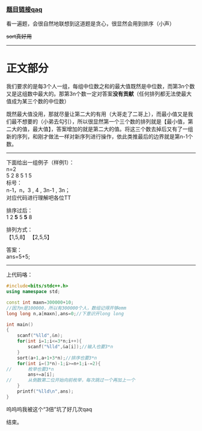 ### [题目链接qaq](https://www.luogu.org/problemnew/show/AT2361)  

看一遍题，会很自然地联想到这道题是贪心，很显然会用到排序（小声）  

~~sort真好用~~


------------

# 正文部分

我们要求的是每3个人一组，每组中位数之和的最大值既然是中位数，而第3n个数又是这组数中最大的。那第3n个数一定对答案**没有贡献**（任何排列都无法使最大值成为某三个数的中位数）  

既然最大值没用，那就尽量让第二大的有用（大哥走了二哥上），而最小值又是我们最不想要的（小弟去勾引），所以很显然第一个三个数的排列就是【最小值，第二大的值，最大值】，答案增加的就是第二大的值。将这三个数去掉后又有了一组新的序列，和刚才做法一样对新序列进行操作，依此类推最后的边界就是第n-1个数。  


------------

下面给出一组例子（样例1）：  
n=2  
5 2 8 5 1 5  
标号：  
n-1，n，3 , 4 , 3n-1 , 3n；  
对应代码进行理解吧各位TT

排序过后：  
1 2 **5** 5 **5** 8  

排列方式：  
【1,5,8】
【2,5,5】  

答案：  
ans=5+5;  


------------

上代码咯：   
```cpp
#include<bits/stdc++.h>
using namespace std;

const int maxn=300000+10;
//因为n是100000，所以有300000个人，数组记得开够emm 
long long n,a[maxn],ans=0;//下意识开long long

int main()
{
	scanf("%lld",&n);
	for(int i=1;i<=3*n;i++){
		scanf("%lld",&a[i]);//输入也要3*n 
	}
	sort(a+1,a+1+3*n);//排序也要3*n 
	for(int i=(3*n)-1;i>=n+1;i-=2){
//		枚举也要3*n 
		ans+=a[i];
//		从倒数第二位开始向前枚举，每次跳过一个再加上一个 
	}
	printf("%lld\n",ans);
}
```  

呜呜呜我被这个“3倍”坑了好几次qaq  

结束。